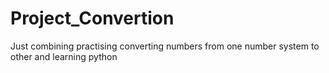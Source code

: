 # Project_Convertion
Just combining practising converting numbers from one number system to other and learning python
